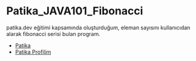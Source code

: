 # Patika_JAVA101_Fibonacci
patika.dev eğitimi kapsamında oluşturduğum, eleman sayısını kullanıcıdan alarak fibonacci serisi bulan program.



- [Patika](https://app.patika.dev/)
- [Patika Profilim](https://app.patika.dev/aytac)
